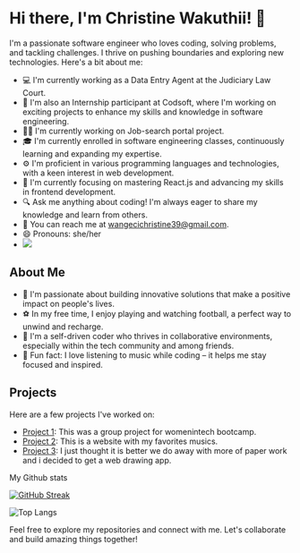 # Hi there, I'm Christine Wakuthii! 👋

I'm a passionate software engineer who loves coding, solving problems, and tackling challenges. I thrive on pushing boundaries and exploring new technologies. Here's a bit about me:

- 💻 I'm currently working as a Data Entry Agent at the Judiciary Law Court.
- 🚀 I'm also an Internship participant at Codsoft, where I'm working on exciting projects to enhance my skills and knowledge in software engineering.
- 🧑‍💻 I'm currently working on Job-search portal project.
- 🎓 I'm currently enrolled in software engineering classes, continuously learning and expanding my expertise.
- ⚙️ I'm proficient in various programming languages and technologies, with a keen interest in web development.
- 🌱 I'm currently focusing on mastering React.js and advancing my skills in frontend development.
- 🔍 Ask me anything about coding! I'm always eager to share my knowledge and learn from others.
- 📧 You can reach me at [wangecichristine39@gmail.com](mailto:wangecichristine39@gmail.com).
- 😄 Pronouns: she/her
- <a href="https://visitcount.itsvg.in">
  <img src="https://visitcount.itsvg.in/api?id=Christine-design-web&label=Profile%20Views&color=1&icon=5&pretty=true" />
</a>

## About Me

- 🔭 I'm passionate about building innovative solutions that make a positive impact on people's lives.
- ⚽ In my free time, I enjoy playing and watching football, a perfect way to unwind and recharge.
- 🌱 I'm a self-driven coder who thrives in collaborative environments, especially within the tech community and among friends.
- 🎵 Fun fact: I love listening to music while coding – it helps me stay focused and inspired.

## Projects

Here are a few projects I've worked on:

- [Project 1](https://github.com/Christine-design-web/Green-Mart): This was a group project for womenintech bootcamp.
- [Project 2](https://github.com/Christine-design-web/Musicale): This is a website with my favorites musics.
- [Project 3](https://github.com/Christine-design-web/DrawingApp): I just thought it is better we do away with more of paper work and i decided to get a web drawing app.

 My Github stats

 
 [![GitHub Streak](https://streak-stats.demolab.com/?user=Christine-design-web)](https://git.io/streak-stats)

 ![Top Langs](https://github-readme-stats.vercel.app/api/top-langs/?username=anuraghazra&langs_count=8)

 Feel free to explore my repositories and connect with me. Let's collaborate and build amazing things together!

